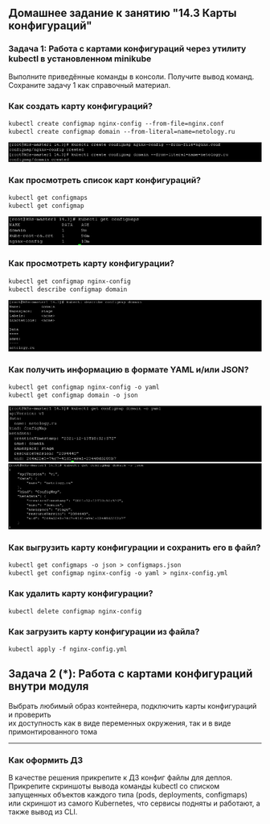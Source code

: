 ## Домашнее задание к занятию "14.3 Карты конфигураций" </br>
### Задача 1: Работа с картами конфигураций через утилиту kubectl в установленном minikube </br>
Выполните приведённые команды в консоли. Получите вывод команд. Сохраните задачу 1 как справочный материал. </br>

### Как создать карту конфигураций?
```
kubectl create configmap nginx-config --from-file=nginx.conf
kubectl create configmap domain --from-literal=name=netology.ru
```
![config_map](https://github.com/murzinvit/screen_1/blob/581e6513f7410ebfbb738bf8092f82661c034fd0/Kuber_config_map_create.jpg) </br>

### Как просмотреть список карт конфигураций?
```
kubectl get configmaps
kubectl get configmap
```
![get_config](https://github.com/murzinvit/screen_1/blob/ae4fdd313f6996087f6c3c16500536d8b57874e1/Kuber_get_config_.jpg) </br>

### Как просмотреть карту конфигурации?
```
kubectl get configmap nginx-config
kubectl describe configmap domain
```
![conf_map](https://github.com/murzinvit/screen_1/blob/4d5ba71474da7622ba6ae6150481fdd120250756/Kuber_describe_conf_map.jpg) </br>

### Как получить информацию в формате YAML и/или JSON?
```
kubectl get configmap nginx-config -o yaml
kubectl get configmap domain -o json
```
![](https://github.com/murzinvit/screen_1/blob/81aa13189910930fa1442eecc904d50367cc38fe/Kuber_get_configmap_yaml.jpg) </br>
![](https://github.com/murzinvit/screen_1/blob/7e09f7750ae23ebf1d73aa1204bbb2000b691749/Kuber_get_config_map_json.jpg) </br>

### Как выгрузить карту конфигурации и сохранить его в файл?
```
kubectl get configmaps -o json > configmaps.json
kubectl get configmap nginx-config -o yaml > nginx-config.yml
```

### Как удалить карту конфигурации?
```
kubectl delete configmap nginx-config
```

### Как загрузить карту конфигурации из файла?
```
kubectl apply -f nginx-config.yml
```

## Задача 2 (*): Работа с картами конфигураций внутри модуля </br>
Выбрать любимый образ контейнера, подключить карты конфигураций и проверить </br>
их доступность как в виде переменных окружения, так и в виде примонтированного тома </br>

---

### Как оформить ДЗ
В качестве решения прикрепите к ДЗ конфиг файлы для деплоя. Прикрепите скриншоты вывода команды kubectl со списком запущенных объектов каждого типа (pods, deployments, configmaps) или скриншот из самого Kubernetes, что сервисы подняты и работают, а также вывод из CLI.
